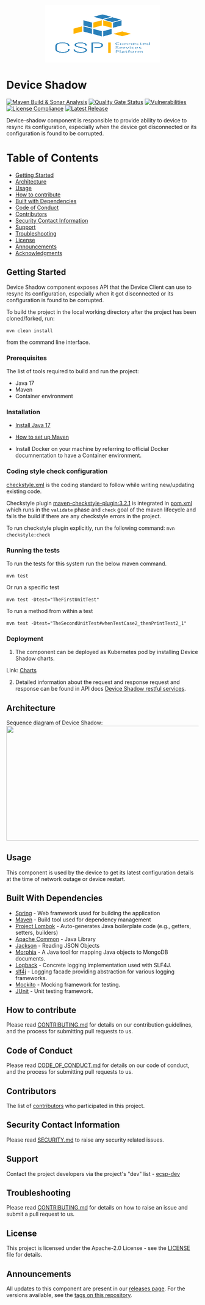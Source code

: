 <div align="center">
  <img src="./images/logo.png" width="300" height="150"/>
</div>

# Device Shadow

[![Maven Build & Sonar Analysis](https://github.com/eclipse-ecsp/device-shadow/actions/workflows/maven-build.yml/badge.svg)](https://github.com/eclipse-ecsp/device-shadow/actions/workflows/maven-build.yml)
[![Quality Gate Status](https://sonarcloud.io/api/project_badges/measure?project=eclipse-ecsp_device-shadow&metric=alert_status)](https://sonarcloud.io/summary/new_code?id=eclipse-ecsp_device-shadow)
[![Vulnerabilities](https://sonarcloud.io/api/project_badges/measure?project=eclipse-ecsp_device-shadow&metric=vulnerabilities)](https://sonarcloud.io/summary/new_code?id=eclipse-ecsp_device-shadow)
[![License Compliance](https://github.com/eclipse-ecsp/device-shadow/actions/workflows/licence-compliance.yaml/badge.svg)](https://github.com/eclipse-ecsp/device-shadow/actions/workflows/licence-compliance.yaml)
[![Latest Release](https://img.shields.io/github/v/release/eclipse-ecsp/device-shadow?sort=semver)](https://github.com/eclipse-ecsp/device-shadow/releases)

Device-shadow component is responsible to provide ability to device to resync its configuration, especially when the device got disconnected or its configuration is found to be corrupted.

# Table of Contents
* [Getting Started](#getting-started)
* [Architecture](#architecture)
* [Usage](#usage)
* [How to contribute](#how-to-contribute)
* [Built with Dependencies](#built-with-dependencies)
* [Code of Conduct](#code-of-conduct)
* [Contributors](#contributors)
* [Security Contact Information](#security-contact-information)
* [Support](#support)
* [Troubleshooting](#troubleshooting)
* [License](#license)
* [Announcements](#announcements)
* [Acknowledgments](#acknowledgments)

## Getting Started

Device Shadow component exposes API that the Device Client can use to resync its configuration, especially when it got disconnected or its configuration is found to be corrupted.

To build the project in the local working directory after the project has been cloned/forked, run:

```mvn clean install```

from the command line interface.

### Prerequisites

The list of tools required to build and run the project:
   - Java 17
   - Maven
   - Container environment

### Installation

- [Install Java 17](https://www.azul.com/downloads/?version=java-17-lts&package=jdk#zulu)

- [How to set up Maven](https://maven.apache.org/install.html)

- Install Docker on your machine by referring to official Docker documnentation to have a Container environment.

### Coding style check configuration

[checkstyle.xml](./checkstyle.xml) is the coding standard to follow while writing new/updating existing
code.

Checkstyle plugin [maven-checkstyle-plugin:3.2.1](https://maven.apache.org/plugins/maven-checkstyle-plugin/) is
integrated in [pom.xml](./pom.xml) which runs in the `validate` phase and `check` goal of the maven lifecycle and fails
the build if there are any checkstyle errors in the project.

To run checkstyle plugin explicitly, run the following command:
```mvn checkstyle:check```

### Running the tests

To run the tests for this system run the below maven command.

```mvn test```

Or run a specific test

```mvn test -Dtest="TheFirstUnitTest"```

To run a method from within a test

```mvn test -Dtest="TheSecondUnitTest#whenTestCase2_thenPrintTest2_1"```

### Deployment

1. The component can be deployed as Kubernetes pod by installing Device Shadow charts.

Link:
[Charts](../../../ecsp-helm-charts/tree/main/device-shadow)

2. Detailed information about the request and response request and response can be found in API docs [Device Shadow restful services](https://eclipse-ecsp.github.io/ecsp-website/api-def/api-static-swagger.html#tag/device-configuration-controller).

## Architecture

Sequence diagram of Device Shadow:
[<img src="./images/device-shadow-flow.svg" width="800" height="300"/>](device-shadow-flow.svg)

## Usage

This component is used by the device to get its latest configuration details at the time of network outage or device restart.

## Built With Dependencies

* [Spring](https://spring.io/projects/spring-framework) - Web framework used for building the application
* [Maven](https://maven.apache.org/) - Build tool used for dependency management
* [Project Lombok](https://projectlombok.org/) - Auto-generates Java boilerplate code (e.g., getters, setters, builders)
* [Apache Common](https://commons.apache.org/proper/commons-lang/) - Java Library
* [Jackson](https://github.com/FasterXML) - Reading JSON Objects
* [Morphia](https://morphia.dev/landing/index.html) - A Java tool for mapping Java objects to MongoDB documents.
* [Logback](https://logback.qos.ch/) - Concrete logging implementation used with SLF4J.
* [slf4j](https://www.slf4j.org/) - Logging facade providing abstraction for various logging frameworks.
* [Mockito](https://site.mockito.org/) - Mocking framework for testing.
* [JUnit](https://junit.org/) - Unit testing framework.

## How to contribute

Please read [CONTRIBUTING.md](./CONTRIBUTING.md) for details on our contribution guidelines, and the process for submitting pull requests to us.

## Code of Conduct

Please read [CODE_OF_CONDUCT.md](./CODE_OF_CONDUCT.md) for details on our code of conduct, and the process for submitting pull requests to us.

## Contributors

The list of [contributors](../../graphs/contributors) who participated in this project.

## Security Contact Information

Please read [SECURITY.md](./SECURITY.md) to raise any security related issues.

## Support

Contact the project developers via the project's "dev" list - [ecsp-dev](https://accounts.eclipse.org/mailing-list/)

## Troubleshooting

Please read [CONTRIBUTING.md](./CONTRIBUTING.md) for details on how to raise an issue and submit a pull request to us.

## License

This project is licensed under the Apache-2.0 License - see the [LICENSE](./LICENSE) file for details.

## Announcements

All updates to this component are present in our [releases page](../../releases).
For the versions available, see the [tags on this repository](../../tags).